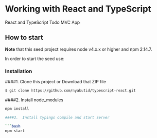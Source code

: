 # Working with React and TypeScript

React and TypeScript Todo MVC App

## How to start

**Note** that this seed project requires node v4.x.x or higher and npm 2.14.7.


In order to start the seed use:
### Installation
####1. Clone this project or Download that ZIP file

```sh
$ git clone https://github.com/nyabutid/typescript-react.git
```

####2.  Install node_modules

```bash
npm install

####3.  Install typings compile and start server

```bash
npm start